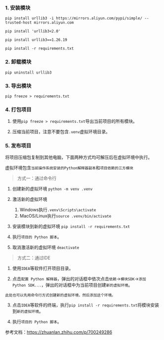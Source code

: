 ### 1. 安装模块

`pip install urllib3 -i https://mirrors.aliyun.com/pypi/simple/ --trusted-host mirrors.aliyun.com`

`pip install 'urllib3<2.0'`

`pip install urllib3==1.26.19`

`pip install -r requirements.txt`

### 2. 卸载模块

`pip uninstall urllib3`

### 3. 导出模块

`pip freeze > requirements.txt`

### 4. 打包项目

1. 使用`pip freeze > requirements.txt`导出当前项目的所有模块。

2. 压缩当前项目，注意不要包含`.venv`虚拟环境目录。

### 5. 发布项目

将项目压缩包复制到其他电脑，下面两种方式均可解压后在虚拟环境中执行。

虚拟环境包含`当前操作系统安装的Python解释器副本`和`项目依赖的三方模块`

> 方式一：通过命令行

1. 创建新的虚拟环境
`python -m venv .venv`

2. 激活新的虚拟环境
   1. Windows执行`.venv\Scripts\activate`
   2. MacOS/Linux执行`source .venv/bin/activate`

3. 安装模块到新的虚拟环境
`pip install -r requirements.txt`

4. 执行`项目的 Python 脚本`。

5. 取消激活新的虚拟环境
`deactivate`

> 方式二：通过IDE

1. 使用`IDEA`等软件打开项目目录。

2. 点击`配置 Python 解释器`，弹出的对话框中依次点击`依赖`->`模块SDK`->`添加 Python SDK...`，弹出的对话框中为当前项目创建`新的虚拟环境`。
```
此处也可以先用命令行方式创建新的虚拟环境，然后添加这个环境。
```

3. 点击`IDEA`等软件的终端，执行`pip install -r requirements.txt`将模块安装到`新的虚拟环境`。

4. 执行`项目的 Python 脚本`。

参考文档：https://zhuanlan.zhihu.com/p/700249286